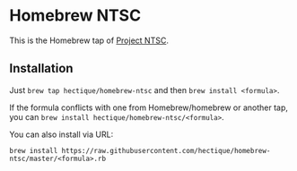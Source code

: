 # Homebrew NTSC

This is the Homebrew tap of [Project NTSC](http://neverthesamecolor.net).

## Installation

Just `brew tap hectique/homebrew-ntsc` and then `brew install <formula>`.

If the formula conflicts with one from Homebrew/homebrew or another tap, you can `brew install hectique/homebrew-ntsc/<formula>`.

You can also install via URL:

```
brew install https://raw.githubusercontent.com/hectique/homebrew-ntsc/master/<formula>.rb
```
